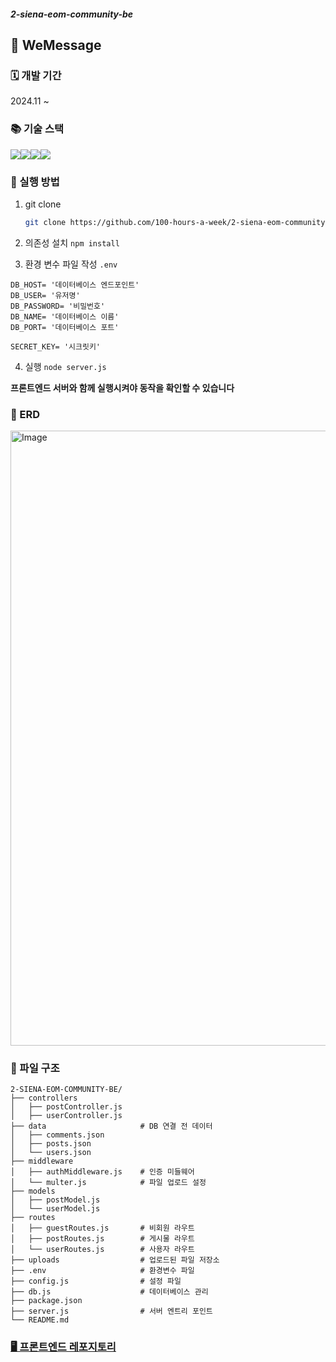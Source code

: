 ##### 2-siena-eom-community-be

## 💬 WeMessage

### 🗓️ 개발 기간 
2024.11 ~

### 📚 기술 스택
<img src="https://img.shields.io/badge/javascript-F7DF1E?style=for-the-badge&logo=javascript&logoColor=black"><img src="https://img.shields.io/badge/node.js-339933?style=for-the-badge&logo=Node.js&logoColor=white"><img src="https://img.shields.io/badge/express-000000?style=for-the-badge&logo=express&logoColor=white"><img src="https://img.shields.io/badge/mariaDB-003545?style=for-the-badge&logo=mariaDB&logoColor=white">


### 🚀 실행 방법
1. git clone

    ```bash
    git clone https://github.com/100-hours-a-week/2-siena-eom-community-be.git
    ````

2. 의존성 설치 `npm install`

3. 환경 변수 파일 작성 `.env`
```
DB_HOST= '데이터베이스 엔드포인트'
DB_USER= '유저명'
DB_PASSWORD= '비밀번호'
DB_NAME= '데이터베이스 이름'
DB_PORT= '데이터베이스 포트'

SECRET_KEY= '시크릿키'
```

4. 실행 `node server.js`

**프론트엔드 서버와 함께 실행시켜야 동작을 확인할 수 있습니다**

### 💾 ERD
<img width="984" alt="Image" src="https://github.com/user-attachments/assets/102a8023-1788-4023-981c-be82a1c25510" />

### 📁 파일 구조
```
2-SIENA-EOM-COMMUNITY-BE/
├── controllers
│   ├── postController.js
│   ├── userController.js
├── data                     # DB 연결 전 데이터 
│   ├── comments.json
│   ├── posts.json
│   └── users.json
├── middleware
│   ├── authMiddleware.js    # 인증 미들웨어
│   └── multer.js            # 파일 업로드 설정
├── models
│   ├── postModel.js
│   └── userModel.js
├── routes
│   ├── guestRoutes.js       # 비회원 라우트
│   ├── postRoutes.js        # 게시물 라우트
│   └── userRoutes.js        # 사용자 라우트
├── uploads                  # 업로드된 파일 저장소
├── .env                     # 환경변수 파일
├── config.js                # 설정 파일
├── db.js                    # 데이터베이스 관리
├── package.json
├── server.js                # 서버 엔트리 포인트
└── README.md
```

### [🖥️ 프론트엔드 레포지토리](https://github.com/100-hours-a-week/2-siena-eom-community-fe-1.git)
